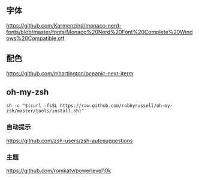 ## 字体
https://github.com/Karmenzind/monaco-nerd-fonts/blob/master/fonts/Monaco%20Nerd%20Font%20Complete%20Windows%20Compatible.otf

## 配色
https://github.com/mhartington/oceanic-next-iterm

## oh-my-zsh
```
sh -c "$(curl -fsSL https://raw.github.com/robbyrussell/oh-my-zsh/master/tools/install.sh)"
```

### 自动提示
https://github.com/zsh-users/zsh-autosuggestions
### 主题
https://github.com/romkatv/powerlevel10k 
